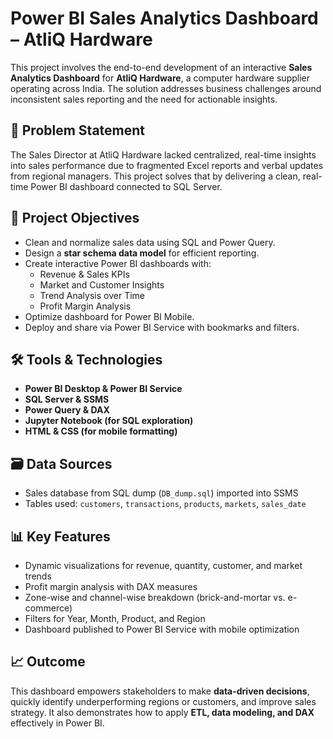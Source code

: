 # Power BI Sales Analytics Dashboard – AtliQ Hardware

This project involves the end-to-end development of an interactive **Sales Analytics Dashboard** for **AtliQ Hardware**, a computer hardware supplier operating across India. The solution addresses business challenges around inconsistent sales reporting and the need for actionable insights.

## 🚩 Problem Statement

The Sales Director at AtliQ Hardware lacked centralized, real-time insights into sales performance due to fragmented Excel reports and verbal updates from regional managers. This project solves that by delivering a clean, real-time Power BI dashboard connected to SQL Server.

## 🎯 Project Objectives

- Clean and normalize sales data using SQL and Power Query.
- Design a **star schema data model** for efficient reporting.
- Create interactive Power BI dashboards with:
  - Revenue & Sales KPIs
  - Market and Customer Insights
  - Trend Analysis over Time
  - Profit Margin Analysis
- Optimize dashboard for Power BI Mobile.
- Deploy and share via Power BI Service with bookmarks and filters.

## 🛠️ Tools & Technologies

- **Power BI Desktop & Power BI Service**
- **SQL Server & SSMS**
- **Power Query & DAX**
- **Jupyter Notebook (for SQL exploration)**
- **HTML & CSS (for mobile formatting)**

## 🗃️ Data Sources

- Sales database from SQL dump (`DB_dump.sql`) imported into SSMS
- Tables used: `customers`, `transactions`, `products`, `markets`, `sales_date`

## 📊 Key Features

- Dynamic visualizations for revenue, quantity, customer, and market trends
- Profit margin analysis with DAX measures
- Zone-wise and channel-wise breakdown (brick-and-mortar vs. e-commerce)
- Filters for Year, Month, Product, and Region
- Dashboard published to Power BI Service with mobile optimization

## 📈 Outcome

This dashboard empowers stakeholders to make **data-driven decisions**, quickly identify underperforming regions or customers, and improve sales strategy. It also demonstrates how to apply **ETL, data modeling, and DAX** effectively in Power BI.
